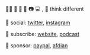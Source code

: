 🏳️‍⚧️ 🍩 🎵 📖 📷 💻 , 💭 think different

💬 social: [twitter](https://twitter.com/sayo_melu), [instagram](https://instagram.com/sayo_melu)

📰 subscribe: [website](asset/website.opml), [podcast](asset/podcast.opml)

💞 sponsor: [paypal](https://paypal.me/p49302), [afdian](https://afdian.net/@sayo-melu)
